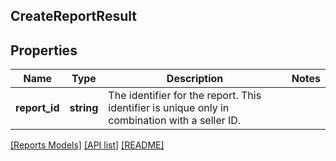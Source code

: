 ## CreateReportResult

## Properties

Name | Type | Description | Notes
------------ | ------------- | ------------- | -------------
**report_id** | **string** | The identifier for the report. This identifier is unique only in combination with a seller ID. |

[[Reports Models]](../) [[API list]](../../Api) [[README]](../../../README.md)

